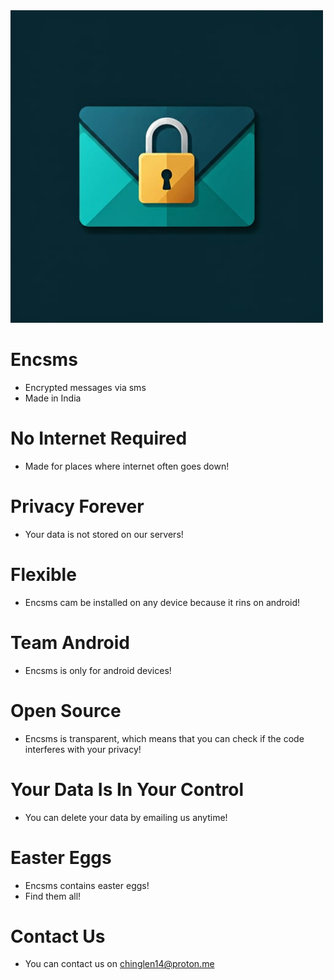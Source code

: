 <img src="https://github.com/Chinglen2080/ENCSMS/blob/main/IMG-20241220-WA0000.jpg" width="500" height="500">

# Encsms
 - Encrypted messages via sms
 - Made in India

# No Internet Required
 - Made for places where internet often goes down!

# Privacy Forever
 - Your data is not stored on our servers!

# Flexible 
 - Encsms cam be installed on any device because it rins on android!

# Team Android
 - Encsms is only for android devices!

# Open Source 
 - Encsms is transparent, which means that you can check if the code interferes with your privacy!

# Your Data Is In Your Control
 - You can delete your data by emailing us anytime!

# Easter Eggs
 - Encsms contains easter eggs!
 - Find them all!
# Contact Us
 - You can contact us on chinglen14@proton.me 
